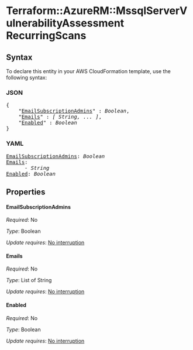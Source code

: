 # Terraform::AzureRM::MssqlServerVulnerabilityAssessment RecurringScans

## Syntax

To declare this entity in your AWS CloudFormation template, use the following syntax:

### JSON

<pre>
{
    "<a href="#emailsubscriptionadmins" title="EmailSubscriptionAdmins">EmailSubscriptionAdmins</a>" : <i>Boolean</i>,
    "<a href="#emails" title="Emails">Emails</a>" : <i>[ String, ... ]</i>,
    "<a href="#enabled" title="Enabled">Enabled</a>" : <i>Boolean</i>
}
</pre>

### YAML

<pre>
<a href="#emailsubscriptionadmins" title="EmailSubscriptionAdmins">EmailSubscriptionAdmins</a>: <i>Boolean</i>
<a href="#emails" title="Emails">Emails</a>: <i>
      - String</i>
<a href="#enabled" title="Enabled">Enabled</a>: <i>Boolean</i>
</pre>

## Properties

#### EmailSubscriptionAdmins

_Required_: No

_Type_: Boolean

_Update requires_: [No interruption](https://docs.aws.amazon.com/AWSCloudFormation/latest/UserGuide/using-cfn-updating-stacks-update-behaviors.html#update-no-interrupt)

#### Emails

_Required_: No

_Type_: List of String

_Update requires_: [No interruption](https://docs.aws.amazon.com/AWSCloudFormation/latest/UserGuide/using-cfn-updating-stacks-update-behaviors.html#update-no-interrupt)

#### Enabled

_Required_: No

_Type_: Boolean

_Update requires_: [No interruption](https://docs.aws.amazon.com/AWSCloudFormation/latest/UserGuide/using-cfn-updating-stacks-update-behaviors.html#update-no-interrupt)

